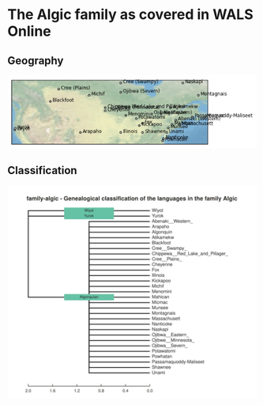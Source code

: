 # The Algic family as covered in WALS Online

## Geography

![](wals_algic.jpg?language-filters={"Family":"Algic"}&with-stock-img&format=jpg&language-labels&no-legend#cldfviz.map)

## Classification

![](wals_algic.svg?tree-id=family-algic&name-as-label&styles={'width':600,'node_labels':'name','node_markers':'r10x1.25','node_sizes':12}#cldfviz.tree)
